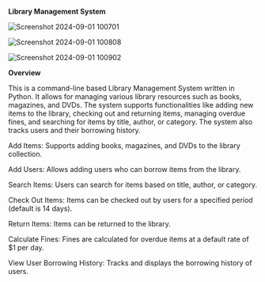 **Library Management System**

![Screenshot 2024-09-01 100701](https://github.com/user-attachments/assets/b9d8cb07-fd95-4320-a013-24b52f845c1e)

![Screenshot 2024-09-01 100808](https://github.com/user-attachments/assets/a0081dc9-a109-4825-baef-98185801a3f5)

![Screenshot 2024-09-01 100902](https://github.com/user-attachments/assets/2808807b-4e52-4f45-9a91-869c3fbeb466)

**Overview**


This is a command-line based Library Management System written in Python. It allows for managing various library resources such as books, magazines, and DVDs. The system supports functionalities like adding new items to the library, checking out and returning items, managing overdue fines, and searching for items by title, author, or category. The system also tracks users and their borrowing history.

Add Items: Supports adding books, magazines, and DVDs to the library collection.

Add Users: Allows adding users who can borrow items from the library.

Search Items: Users can search for items based on title, author, or category.

Check Out Items: Items can be checked out by users for a specified period (default is 14 days).

Return Items: Items can be returned to the library.

Calculate Fines: Fines are calculated for overdue items at a default rate of $1 per day.

View User Borrowing History: Tracks and displays the borrowing history of users.
